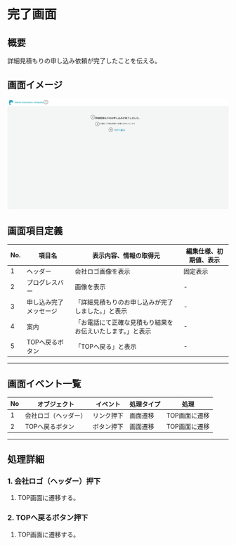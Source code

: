 # 完了画面

## 概要

詳細見積もりの申し込み依頼が完了したことを伝える。

## 画面イメージ

![](image/完了画面.png)

## 画面項目定義

|No.|項目名|表示内容、情報の取得元|編集仕様、初期値、表示|
|--|--|--|--|
|1|ヘッダー|会社ロゴ画像を表示|固定表示|
|2|プログレスバー|画像を表示|-|
|3|申し込み完了メッセージ|「詳細見積もりのお申し込みが完了しました。」と表示|-|
|4|案内|「お電話にて正確な見積もり結果をお伝えいたします。」と表示|-|
|5|TOPへ戻るボタン|「TOPへ戻る」と表示|-|

---

## 画面イベント一覧

|No|オブジェクト|イベント|処理タイプ|処理|
|--|--|--|--|--|
|1|会社ロゴ（ヘッダー）|リンク押下|画面遷移|TOP画面に遷移|
|2|TOPへ戻るボタン|ボタン押下|画面遷移|TOP画面に遷移|

--- 

## 処理詳細

### 1. 会社ロゴ（ヘッダー）押下

1. TOP画面に遷移する。

### 2. TOPへ戻るボタン押下

1. TOP画面に遷移する。
